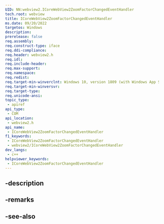 ```yaml
---
UID: NN:webview2.ICoreWebView2ZoomFactorChangedEventHandler
tech.root: webview
title: ICoreWebView2ZoomFactorChangedEventHandler
ms.date: 09/20/2022
targetos: Windows
description: 
prerelease: false
req.assembly: 
req.construct-type: iface
req.ddi-compliance: 
req.header: webview2.h
req.idl: 
req.include-header: 
req.max-support: 
req.namespace: 
req.redist: 
req.target-min-winverclnt: Windows 10, version 1809 (with Windows App SDK 1.1 or later)
req.target-min-winversvr: 
req.target-type: 
req.unicode-ansi: 
topic_type:
 - apiref
api_type:
 - COM
api_location:
 - webview2.h
api_name:
 - ICoreWebView2ZoomFactorChangedEventHandler
f1_keywords:
 - ICoreWebView2ZoomFactorChangedEventHandler
 - webview2/ICoreWebView2ZoomFactorChangedEventHandler
dev_langs:
 - c++
helpviewer_keywords:
 - ICoreWebView2ZoomFactorChangedEventHandler
---
```


## -description

## -remarks

## -see-also

